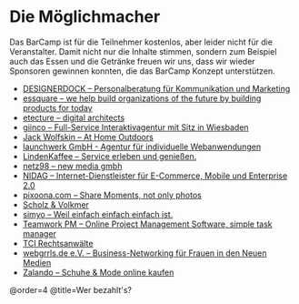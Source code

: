 # Die Möglichmacher

Das BarCamp ist für die Teilnehmer kostenlos, aber leider nicht für die Veranstalter. Damit nicht nur die Inhalte stimmen, sondern zum Beispiel auch das Essen und die Getränke freuen wir uns, dass wir wieder Sponsoren gewinnen konnten, die das BarCamp Konzept unterstützen.

 * [DESIGNERDOCK – Personalberatung für Kommunikation und Marketing](http://www.designerdock.de/ueber-uns/unsere-vorteile)
 * [essquare – we help build organizations of the future by building products for today](http://www.essquare.de/)
 * [etecture – digital architects](http://www.etecture.de/)
 * [giinco – Full-Service Interaktivagentur mit Sitz in Wiesbaden](http://www.giinco.de/)
 * [Jack Wolfskin – At Home Outdoors](http://www.jack-wolfskin.de/)
 * [launchwerk GmbH - Agentur für individuelle Webanwendungen](http://launchwerk.de/)
 * [LindenKaffee – Service erleben und genießen.](http://www.lindenkaffee.com/)
 * [netz98 – new media gmbh](http://www.netz98.de/)
 * [NIDAG – Internet-Dienstleister für E-Commerce, Mobile und Enterprise 2.0](http://www.nidag.de/)
 * [pixoona.com – Share Moments, not only photos](http://pixoona.com/)
 * [Scholz & Volkmer](http://www.s-v.de/)
 * [simyo – Weil einfach einfach einfach ist.](https://www.simyo.de/)
 * [Teamwork PM – Online Project Management Software, simple task manager](http://www.teamworkpm.net/)
 * [TCI Rechtsanwälte](http://www.tcilaw.de/)
 * [webgrrls.de e.V. – Business-Networking für Frauen in den Neuen Medien](http://www.webgrrls.de/)
 * [Zalando – Schuhe & Mode online kaufen](http://www.zalando.de/)
 
@order=4
@title=Wer bezahlt's?
